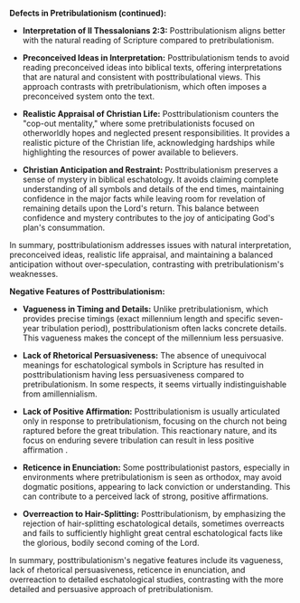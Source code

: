 **Defects in Pretribulationism (continued):**

- **Interpretation of II Thessalonians 2:3:** Posttribulationism aligns better with the natural reading of Scripture compared to pretribulationism. 

- **Preconceived Ideas in Interpretation:** Posttribulationism tends to avoid reading preconceived ideas into biblical texts, offering interpretations that are natural and consistent with posttribulational views. This approach contrasts with pretribulationism, which often imposes a preconceived system onto the text.

- **Realistic Appraisal of Christian Life:** Posttribulationism counters the "cop-out mentality," where some pretribulationists focused on otherworldly hopes and neglected present responsibilities. It provides a realistic picture of the Christian life, acknowledging hardships while highlighting the resources of power available to believers.

- **Christian Anticipation and Restraint:** Posttribulationism preserves a sense of mystery in biblical eschatology. It avoids claiming complete understanding of all symbols and details of the end times, maintaining confidence in the major facts while leaving room for revelation of remaining details upon the Lord's return. This balance between confidence and mystery contributes to the joy of anticipating God's plan's consummation.

In summary, posttribulationism addresses issues with natural interpretation, preconceived ideas, realistic life appraisal, and maintaining a balanced anticipation without over-speculation, contrasting with pretribulationism's weaknesses.



**Negative Features of Posttribulationism:**

- **Vagueness in Timing and Details:** Unlike pretribulationism, which provides precise timings (exact millennium length and specific seven-year tribulation period), posttribulationism often lacks concrete details. This vagueness makes the concept of the millennium less persuasive.

- **Lack of Rhetorical Persuasiveness:** The absence of unequivocal meanings for eschatological symbols in Scripture has resulted in posttribulationism having less persuasiveness compared to pretribulationism. In some respects, it seems virtually indistinguishable from amillennialism.

- **Lack of Positive Affirmation:** Posttribulationism is usually articulated only in response to pretribulationism, focusing on the church not being raptured before the great tribulation. This reactionary nature, and its focus on enduring severe tribulation can result in less positive affirmation .

- **Reticence in Enunciation:** Some posttribulationist pastors, especially in environments where pretribulationism is seen as orthodox, may avoid dogmatic positions, appearing to lack conviction or understanding. This can contribute to a perceived lack of strong, positive affirmations.

- **Overreaction to Hair-Splitting:** Posttribulationism, by emphasizing the rejection of hair-splitting eschatological details, sometimes overreacts and fails to sufficiently highlight great central eschatological facts like the glorious, bodily second coming of the Lord.

In summary, posttribulationism's negative features include its vagueness, lack of rhetorical persuasiveness, reticence in enunciation, and overreaction to detailed eschatological studies, contrasting with the more detailed and persuasive approach of pretribulationism.